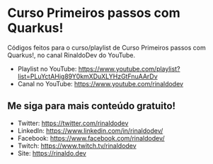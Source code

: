 # Curso Primeiros passos com Quarkus!

Códigos feitos para o curso/playlist de Curso Primeiros passos com Quarkus!, no canal RinaldoDev do YouTube.

* Playlist no YouTube: https://www.youtube.com/playlist?list=PLuYctAHjg89Y0kmXDuXLYHzGtFnuAArDv
* Canal no YouTube: https://www.youtube.com/rinaldodev

## Me siga para mais conteúdo gratuito!

* Twitter: https://twitter.com/rinaldodev
* LinkedIn: https://www.linkedin.com/in/rinaldodev/
* Facebook: https://www.facebook.com/rinaldodev/
* Twitch: https://www.twitch.tv/rinaldodev
* Site: https://rinaldo.dev
